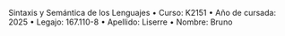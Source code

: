 Sintaxis y Semántica de los Lenguajes
• Curso: K2151
• Año de cursada: 2025
• Legajo: 167.110-8
• Apellido: Liserre
• Nombre: Bruno
